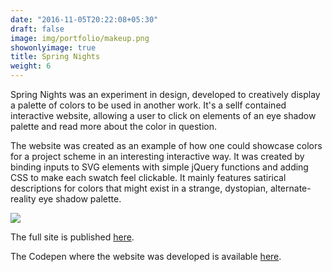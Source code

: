 ```yaml
---
date: "2016-11-05T20:22:08+05:30"
draft: false
image: img/portfolio/makeup.png
showonlyimage: true
title: Spring Nights
weight: 6
---
```



Spring Nights was an experiment in design, developed to creatively display a palette of colors to be used in another work. It's a sellf contained interactive website, allowing a user to click on elements of an eye shadow palette and read more about the color in question.
<!--more-->

The website was created as an example of how one could showcase colors for a project scheme in an interesting interactive way. It was created by binding inputs to SVG elements with simple jQuery functions and adding CSS to make each swatch feel clickable. It mainly features satirical descriptions for colors that might exist in a strange, dystopian, alternate-reality eye shadow palette.

![](https://willdebras.github.io/viz/img/portfolio/makeup.png)

The full site is published [here](https://willdebras.github.io/makeup).

The Codepen where the website was developed is available [here](https://codepen.io/willdebras/pen/eYdrLrx).
